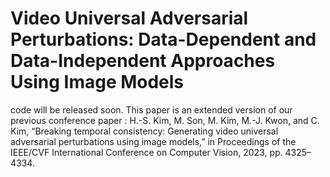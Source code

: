 # Video Universal Adversarial Perturbations: Data-Dependent and Data-Independent Approaches Using Image Models
code will be released soon.
This paper is an extended version of our previous conference paper : 
H.-S. Kim, M. Son, M. Kim, M.-J. Kwon, and C. Kim, “Breaking temporal consistency: Generating video universal adversarial perturbations using image models,” in Proceedings of the IEEE/CVF International Conference on Computer Vision, 2023, pp. 4325–4334.
